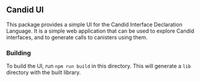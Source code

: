 ## Candid UI

This package provides a simple UI for the Candid Interface Declaration Language. It is a simple web application that can be used to explore Candid interfaces, and to generate calls to canisters using them.

### Building

To build the UI, run `npm run build` in this directory. This will generate a `lib` directory with the built library.
